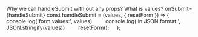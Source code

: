 Why we call handleSubmit with out any props? What is values?
onSubmit={handleSubmit}
const handleSubmit = (values, { resetForm }) => {
        console.log('form values:', values)
        console.log('in JSON format:', JSON.stringify(values))
        resetForm();
    };